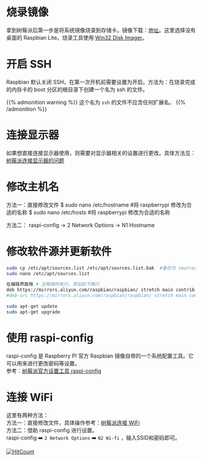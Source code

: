 
<!--more-->

# 烧录镜像  
拿到树莓派后第一步是将系统镜像烧录到存储卡。镜像下载：[地址](https://www.raspberrypi.org/downloads/raspbian/)。这里选择没有桌面的 Raspbian Lite。烧录工具使用 [Win32 Disk Imager](https://sourceforge.net/projects/win32diskimager/)。

# 开启 SSH  
Raspbian 默认关闭 SSH，在第一次开机前需要设置为开启。方法为：在烧录完成的内存卡的 boot 分区的根目录下创建一个名为 ssh 的文件。

{{% admonition warning %}}
这个名为 `ssh` 的文件不应含任何扩展名。
{{% /admonition %}}

# 连接显示器  
如果想直接连接显示器使用，则需要对显示器相关的设置进行更改。具体方法见：[树莓派连接显示器的问题](/post/raspberrypi-hdmi/)

# 修改主机名  
方法一：直接修改文件
$ sudo nano /etc/hostname   #将 raspberrypi 修改为合适的名称
$ sudo nano /etc/hosts           #将 raspberrypi 修改为合适的名称  

方法二：
raspi-config -> 2 Network Options -> N1 Hostname 

# 修改软件源并更新软件  

``` bash
sudo cp /etc/apt/sources.list /etc/apt/sources.list.bak  #备份为 sources.list.bak
sudo nano /etc/apt/sources.list 

在编辑界面用 # 注释掉所有行，添加如下两行
deb https://mirrors.aliyun.com/raspbian/raspbian/ stretch main contrib non-free rpi 
#deb-src https://mirrors.aliyun.com/raspbian/raspbian/ stretch main contrib non-free rpi 

sudo apt-get update
sudo apt-get upgrade
```

# 使用 raspi-config  
raspi-config 是 Raspberry PI 官方 Raspbian 镜像自带的一个系统配置工具。它可以用来进行更改密码等设置。  
参考：[树莓派官方设置工具 raspi-config](http://www.shumeipaiba.com/wanpai/jiaocheng/3.html)

# 连接 WiFi  
这里有两种方法：  
方法一：直接修改文件，具体操作参考：[树莓派连接 WiFi](/post/raspberrypi-wifi/)  
方法二：借助 raspi-config 进行设置。  
raspi-config :arrow_right: `2 Network Options` :arrow_right: `N2 Wi-fi` ，输入SSID和密码即可。  



[![HitCount](http://hits.dwyl.io/ztluo/post.svg)](http://hits.dwyl.io/ztluo/post)

